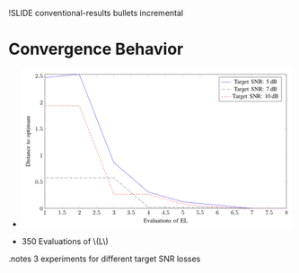 !SLIDE conventional-results bullets incremental

<script type="text/javascript">
  $('.conventional-results').bind('showoff:show', conventionalResultsReset)
</script>

# Convergence Behavior

* ![DIRECT Results](direct-results.png)

* 350 Evaluations of \\(L\\)

.notes 3 experiments for different target SNR losses
